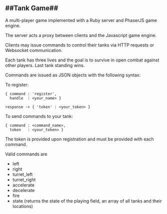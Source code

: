 ##Tank Game##
---

A multi-player game implemented with a Ruby server and PhaserJS game engine.

The server acts a proxy between clients and the Javascript game engine.

Clients may issue commands to control their tanks via HTTP requests or Websocket communication.

Each tank has three lives and the goal is to survive in open combat against other players. Last tank standing wins.

Commands are issued as JSON objects with the following syntax:

To register:
	
	{ command : 'register',
  	  handle  : <your_name> }
  	
  	response -> { 'token' : <your_token> }

To send commands to your tank:

	{ command : <command_name>,
  	  token   : <your_token> }

The token is provided upon registration and must be provided with each command.

Valid commands are 

*	left
*	right
*	turret_left
*	turret_right
*	accelerate
*	decelerate
*	fire
*	state (returns the state of the playing field, an array of all tanks and their locations)

